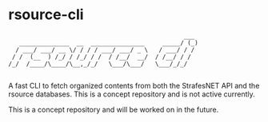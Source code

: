 # rsource-cli
```
                                                 ___ 
   ______________  __  _______________     _____/ (_)
  / ___/ ___/ __ \/ / / / ___/ ___/ _ \   / ___/ / / 
 / /  (__  ) /_/ / /_/ / /  / /__/  __/  / /__/ / /  
/_/  /____/\____/\__,_/_/   \___/\___/   \___/_/_/   
                                                     
```
A fast CLI to fetch organized contents from both the StrafesNET API and the rsource databases. This is a concept repository and is not active currently.

This is a concept repository and will be worked on in the future.
